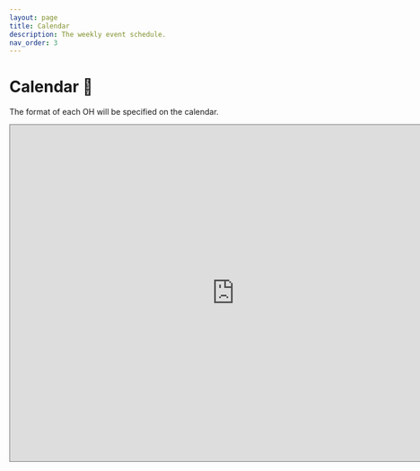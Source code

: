 ```yaml
---
layout: page
title: Calendar
description: The weekly event schedule.
nav_order: 3
---
```


# Calendar 📅

The format of each OH will be specified on the calendar.

<!-- This calendar contains information on course meetings and office hours (OH). Most office hour will be held remotely at this [Zoom link](https://ucsd.zoom.us/j/91995392966?pwd=M0RGN0t6U21qb0ZLNkMzRHF0QU55UT09). 

In-person office hours are marked on the calendar, and will be held on the second floor of the east wing of the San Diego Supercomputer Center ([map](https://g.page/SDSC_UCSanDiego?share)). Enter SDSC from the main entrance on Hopkins Drive, take the elevator up to the second floor, turn left at the kitchen, and meet in the common area. You may need a code to enter the building; see [this post on Campuswire](https://campuswire.com/c/G9E47CE15/feed/1) for the code. Make sure to hit the # key after typing in the code. -->

<iframe src="https://calendar.google.com/calendar/embed?height=600&wkst=1&bgcolor=%23039BE5&ctz=America%2FLos_Angeles&mode=WEEK&src=Y19lMGYxNmJlMGFjZDcwYmIzNmY5YTU2NmZiYmU3N2E3MTY2OGM4ZjgzM2I0MjUwYWM0ODk5NGM0OTc2Y2FhNmU0QGdyb3VwLmNhbGVuZGFyLmdvb2dsZS5jb20&color=%23D50000" style="border:solid 1px #777" width="800" height="600" frameborder="0" scrolling="no"></iframe>
